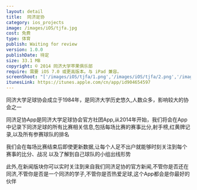 ```yaml
---
layout: detail
title:  同济足协
category: ios_projects
image: /images/iOS/tjfa.jpg
cost: 免费
type: 体育
publish: Waiting for review
version: 1.0.0
publishDate: 待定
size: 33.1 MB
copyright: © 2014 同济大学苹果俱乐部
require: 需要 iOS 7.0 或更高版本。与 iPad 兼容。
screenShoot: "['/images/iOS/tjfa/1.png','/images/iOS/tjfa/2.png','/images/iOS/tjfa/3.png','/images/iOS/tjfa/4.png']"
itunesLink: https://itunes.apple.com/cn/app/id904654597
---
```


<div>
	<p>同济大学足球协会成立于1984年，是同济大学历史悠久,人数众多，影响较大的协会之一</p>
	<p> 同济足协App是同济大学足球协会官方社团App,从2014年开始，我们将会在App中记录下同济足球的所有比赛相关信息,包括每场比赛的赛事比分,射手榜,红黄牌记录,以及所有参赛球队的排名</p>
	<p>我们会在每场比赛结束后即使更新数据,让每个人足不出户就能够时刻关注到每个赛事的比分、战况 以及了解到自己球队的小组出线形势</p>
	<p>此外,在新闻版块你可以实时关注到来自我们同济足协的官方新闻,不管你是否还在同济,不管你是否是一个同济的学子,不管你是否热爱足球,这个App都会是你最好的伙伴</p>
</div>
